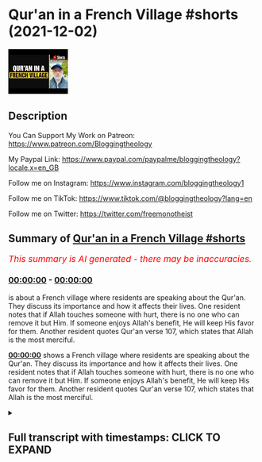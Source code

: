 # Qur'an in a French Village #shorts (2021-12-02)

![alt Qur'an in a French Village #shorts](uWs7smzqz0o.jpg "Qur'an in a French Village #shorts")

## Description

You Can Support My Work on Patreon:
https://www.patreon.com/Bloggingtheology

My Paypal Link: 
https://www.paypal.com/paypalme/bloggingtheology?locale.x=en_GB

Follow me on Instagram:
https://www.instagram.com/bloggingtheology1

Follow me on TikTok:
https://www.tiktok.com/@bloggingtheology?lang=en

Follow me on Twitter:
https://twitter.com/freemonotheist

## Summary of [Qur'an in a French Village #shorts](https://www.youtube.com/watch?v=uWs7smzqz0o)


*<span style="color:red; font-size:125%">This summary is AI generated - there may be inaccuracies</span>. [](/)*

### [00:00:00](https://www.youtube.com/watch?v=uWs7smzqz0o&t=0) - [00:00:00](https://www.youtube.com/watch?v=uWs7smzqz0o&t=0)

 is about a French village where residents are speaking about the Qur'an. They discuss its importance and how it affects their lives. One resident notes that if Allah touches someone with hurt, there is no one who can remove it but Him. If someone enjoys Allah's benefit, He will keep His favor for them. Another resident quotes Qur'an verse 107, which states that Allah is the most merciful.

**[00:00:00](https://www.youtube.com/watch?v=uWs7smzqz0o&t=0)**  shows a French village where residents are speaking about the Qur'an. They discuss its importance and how it affects their lives. One resident notes that if Allah touches someone with hurt, there is no one who can remove it but Him. If someone enjoys Allah's benefit, He will keep His favor for them. Another resident quotes Qur'an verse 107, which states that Allah is the most merciful.

<details><summary><h2>Full transcript with timestamps: CLICK TO EXPAND</h2></summary>

[0:00:00](https://youtu.be/uWs7smzqz0o?t=0) here i am back home in france  
[0:00:03](https://youtu.be/uWs7smzqz0o?t=3) god says in his book  
[0:00:05](https://youtu.be/uWs7smzqz0o?t=5) if allah doth touch thee with hurt  
[0:00:08](https://youtu.be/uWs7smzqz0o?t=8) there is none can remove it but he  
[0:00:12](https://youtu.be/uWs7smzqz0o?t=12) if he doth design some benefit for thee  
[0:00:15](https://youtu.be/uWs7smzqz0o?t=15) there is none can keep back his favor  
[0:00:18](https://youtu.be/uWs7smzqz0o?t=18) he causeth it to reach whomsoever of his  
[0:00:22](https://youtu.be/uWs7smzqz0o?t=22) servants he pleaseth  
[0:00:24](https://youtu.be/uWs7smzqz0o?t=24) and he is the off forgiving most  
[0:00:27](https://youtu.be/uWs7smzqz0o?t=27) merciful  
[0:00:29](https://youtu.be/uWs7smzqz0o?t=29) 10  
[0:00:30](https://youtu.be/uWs7smzqz0o?t=30) 107.  

</details>
